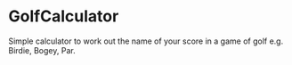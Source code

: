 # GolfCalculator
Simple calculator to work out the name of your score in a game of golf e.g. Birdie, Bogey, Par.
